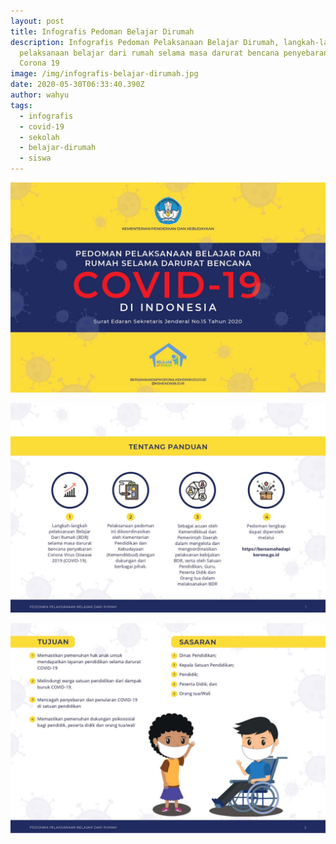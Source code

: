 ```yaml
---
layout: post
title: Infografis Pedoman Belajar Dirumah
description: Infografis Pedoman Pelaksanaan Belajar Dirumah, langkah-langkah
  pelaksanaan belajar dari rumah selama masa darurat bencana penyebaran Virus
  Corona 19
image: /img/infografis-belajar-dirumah.jpg
date: 2020-05-30T06:33:40.390Z
author: wahyu
tags:
  - infografis
  - covid-19
  - sekolah
  - belajar-dirumah
  - siswa
---
```

![Infografis pedoman belajar dirumah](/img/pedoman-belajar-dirumah.jpg "Infografis pedoman belajar dirumah")

![Infografis pedoman belajar dirumah 2](/img/infografis-belajar-dirumah.jpg "Infografis pedoman belajar dirumah 2")

![Infografis pedoman belajar dirumah 3](/img/infografis-belajar-dirumah2.jpg "Infografis pedoman belajar dirumah 3")